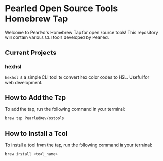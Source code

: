 # Pearled Open Source Tools Homebrew Tap

Welcome to Pearled's Homebrew Tap for open source tools! This repository will contain various CLI tools developed by Pearled.

## Current Projects

### hexhsl

`hexhsl` is a simple CLI tool to convert hex color codes to HSL. Useful for web development.

## How to Add the Tap

To add the tap, run the following command in your terminal:

```sh
brew tap PearledDev/ostools
```

## How to Install a Tool

To install a tool from the tap, run the following command in your terminal:

```sh
brew install <tool_name>
```
